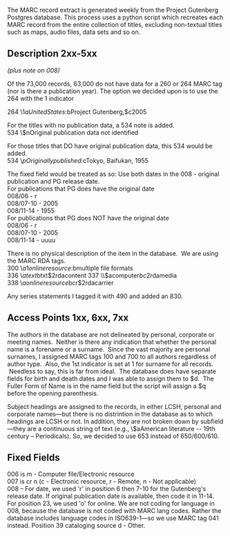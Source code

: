 The MARC record extract is generated weekly from the Project Gutenberg Postgres database.  This process uses a python script which recreates each MARC record from the entire collection of titles, excluding non-textual titles such as maps, audio files, data sets and so on. 

## Description 2xx-5xx  
*(plus note on 008)*

Of the 73,000 records, 63,000 do not have data for a 260 or 264 MARC tag (nor is there a publication year).  The option we decided upon is to use the 264 with the 1 indicator 

264 \1$aUnited States :$bProject Gutenberg,$c2005 

For the titles with no publication data, a 534 note is added.  
534  \\$nOriginal publication data not identified

For those titles that DO have original publication data, this 534 would be added.  
534  \\$pOriginally published:$cTokyo, Baifukan, 1955

The fixed field would be treated as so:
Use both dates in the 008 - original publication and PG release date.  
For publications that PG does have the original date  
008/06 - r  
008/07-10 - 2005  
008/11-14 - 1955  
For publications that PG does NOT have the original date  
008/06 - r  
008/07-10 - 2005  
008/11-14 - uuuu

There is no physical description of the item in the database.   We are using the MARC RDA tags.   
300  \\$a1 online resource :$bmultiple file formats  
336  \\$atext$btxt$2rdacontent  
337  \\$acomputer$bc$2rdamedia  
338  \\$aonline resource$bcr$2rdacarrier

Any series statements I tagged it with 490 and added an 830.


## Access Points 1xx, 6xx, 7xx

The authors in the database are not delineated by personal, corporate or meeting names.  Neither is there any indication that whether the personal name is a forename or a surname.  Since the vast majority are personal surnames, I assigned MARC tags 100 and 700 to all authors regardless of author type.  Also, the 1st indicator is set at 1 for surname for all records.   Needless to say, this is far from ideal.  The database does have separate fields for birth and death dates and I was able to assign them to $d.  The Fuller Form of Name is in the name field but the script will assign a $q before the opening parenthesis.  

Subject headings are assigned to the records, in either LCSH, personal and corporate names—but there is no distrintion in the database as to which headings are LCSH or not.  In addition, they are not broken down by subfield—they are a continuous string of text (e.g., \\$aAmerican literature -- 19th century – Periodicals).  So, we decided to use 653 instead of 650/600/610.

## Fixed Fields

006 is m - Computer file/Electronic resource  
007 is cr n (c - Electronic resource, r - Remote, n - Not applicable)  
008 – For date, we used 'r' in position 6 then 7-10 for the Gutenberg's release date. If original publication date is available, then code it in 11-14.  For position 23, we used 'o' for online.  We are not  coding for language in 008, because the database is not coded with MARC lang codes.  Rather the database includes language codes in ISO639-1—so we use MARC tag 041 instead. Position 39 cataloging source d - Other.
